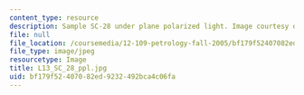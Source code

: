 ```yaml
---
content_type: resource
description: Sample SC-28 under plane polarized light. Image courtesy of MIT OCW.
file: null
file_location: /coursemedia/12-109-petrology-fall-2005/bf179f52407082ed9232492bca4c06fa_L13_SC_28_ppl.jpg
file_type: image/jpeg
resourcetype: Image
title: L13_SC_28_ppl.jpg
uid: bf179f52-4070-82ed-9232-492bca4c06fa
---
```

